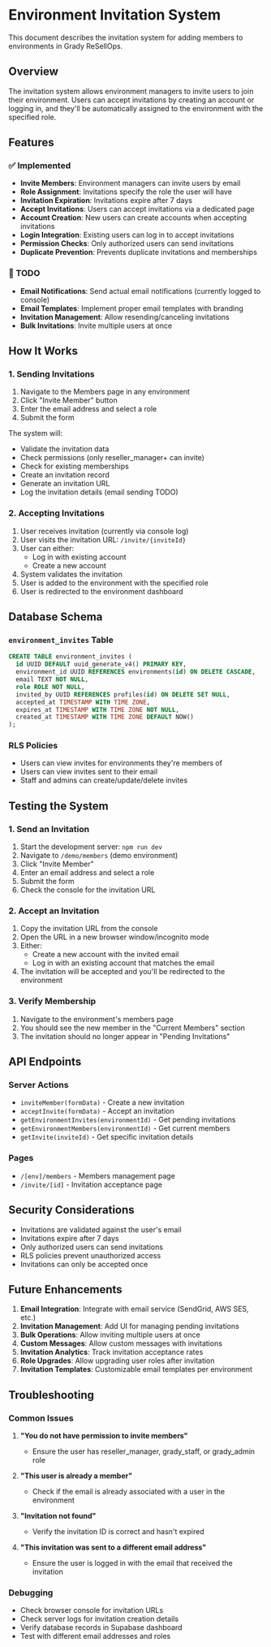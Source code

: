 # Environment Invitation System

This document describes the invitation system for adding members to environments
in Grady ReSellOps.

## Overview

The invitation system allows environment managers to invite users to join their
environment. Users can accept invitations by creating an account or logging in,
and they'll be automatically assigned to the environment with the specified
role.

## Features

### ✅ Implemented

- **Invite Members**: Environment managers can invite users by email
- **Role Assignment**: Invitations specify the role the user will have
- **Invitation Expiration**: Invitations expire after 7 days
- **Accept Invitations**: Users can accept invitations via a dedicated page
- **Account Creation**: New users can create accounts when accepting invitations
- **Login Integration**: Existing users can log in to accept invitations
- **Permission Checks**: Only authorized users can send invitations
- **Duplicate Prevention**: Prevents duplicate invitations and memberships

### 🚧 TODO

- **Email Notifications**: Send actual email notifications (currently logged to
  console)
- **Email Templates**: Implement proper email templates with branding
- **Invitation Management**: Allow resending/canceling invitations
- **Bulk Invitations**: Invite multiple users at once

## How It Works

### 1. Sending Invitations

1. Navigate to the Members page in any environment
2. Click "Invite Member" button
3. Enter the email address and select a role
4. Submit the form

The system will:

- Validate the invitation data
- Check permissions (only reseller_manager+ can invite)
- Check for existing memberships
- Create an invitation record
- Generate an invitation URL
- Log the invitation details (email sending TODO)

### 2. Accepting Invitations

1. User receives invitation (currently via console log)
2. User visits the invitation URL: `/invite/{inviteId}`
3. User can either:
   - Log in with existing account
   - Create a new account
4. System validates the invitation
5. User is added to the environment with the specified role
6. User is redirected to the environment dashboard

## Database Schema

### `environment_invites` Table

```sql
CREATE TABLE environment_invites (
  id UUID DEFAULT uuid_generate_v4() PRIMARY KEY,
  environment_id UUID REFERENCES environments(id) ON DELETE CASCADE,
  email TEXT NOT NULL,
  role ROLE NOT NULL,
  invited_by UUID REFERENCES profiles(id) ON DELETE SET NULL,
  accepted_at TIMESTAMP WITH TIME ZONE,
  expires_at TIMESTAMP WITH TIME ZONE NOT NULL,
  created_at TIMESTAMP WITH TIME ZONE DEFAULT NOW()
);
```

### RLS Policies

- Users can view invites for environments they're members of
- Users can view invites sent to their email
- Staff and admins can create/update/delete invites

## Testing the System

### 1. Send an Invitation

1. Start the development server: `npm run dev`
2. Navigate to `/demo/members` (demo environment)
3. Click "Invite Member"
4. Enter an email address and select a role
5. Submit the form
6. Check the console for the invitation URL

### 2. Accept an Invitation

1. Copy the invitation URL from the console
2. Open the URL in a new browser window/incognito mode
3. Either:
   - Create a new account with the invited email
   - Log in with an existing account that matches the email
4. The invitation will be accepted and you'll be redirected to the environment

### 3. Verify Membership

1. Navigate to the environment's members page
2. You should see the new member in the "Current Members" section
3. The invitation should no longer appear in "Pending Invitations"

## API Endpoints

### Server Actions

- `inviteMember(formData)` - Create a new invitation
- `acceptInvite(formData)` - Accept an invitation
- `getEnvironmentInvites(environmentId)` - Get pending invitations
- `getEnvironmentMembers(environmentId)` - Get current members
- `getInvite(inviteId)` - Get specific invitation details

### Pages

- `/[env]/members` - Members management page
- `/invite/[id]` - Invitation acceptance page

## Security Considerations

- Invitations are validated against the user's email
- Invitations expire after 7 days
- Only authorized users can send invitations
- RLS policies prevent unauthorized access
- Invitations can only be accepted once

## Future Enhancements

1. **Email Integration**: Integrate with email service (SendGrid, AWS SES, etc.)
2. **Invitation Management**: Add UI for managing pending invitations
3. **Bulk Operations**: Allow inviting multiple users at once
4. **Custom Messages**: Allow custom messages with invitations
5. **Invitation Analytics**: Track invitation acceptance rates
6. **Role Upgrades**: Allow upgrading user roles after invitation
7. **Invitation Templates**: Customizable email templates per environment

## Troubleshooting

### Common Issues

1. **"You do not have permission to invite members"**
   - Ensure the user has reseller_manager, grady_staff, or grady_admin role

2. **"This user is already a member"**
   - Check if the email is already associated with a user in the environment

3. **"Invitation not found"**
   - Verify the invitation ID is correct and hasn't expired

4. **"This invitation was sent to a different email address"**
   - Ensure the user is logged in with the email that received the invitation

### Debugging

- Check browser console for invitation URLs
- Check server logs for invitation creation details
- Verify database records in Supabase dashboard
- Test with different email addresses and roles
